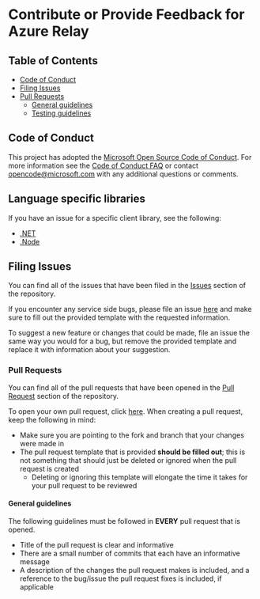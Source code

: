 # Contribute or Provide Feedback for Azure Relay

## Table of Contents

- [Code of Conduct](#code-of-conduct)
- [Filing Issues](#filing-issues)
- [Pull Requests](#pull-requests)
    - [General guidelines](#general-guidelines)
    - [Testing guidelines](#testing-guidelines)

## Code of Conduct

This project has adopted the [Microsoft Open Source Code of Conduct](https://opensource.microsoft.com/codeofconduct/). For more information see the [Code of Conduct FAQ](https://opensource.microsoft.com/codeofconduct/faq/) or contact [opencode@microsoft.com](mailto:opencode@microsoft.com) with any additional questions or comments.

## Language specific libraries

If you have an issue for a specific client library, see the following:
* [.NET](https://github.com/clemensv/azure-relay-bridge-dotnet)
* [.Node](https://github.com/clemensv/azure-relay-bridge-node)

## Filing Issues

You can find all of the issues that have been filed in the [Issues](https://github.com/clemensv/azure-relay-bridge/issues) section of the repository.

If you encounter any service side bugs, please file an issue [here](https://github.com/clemensv/azure-relay-bridge/issues/new) and make sure to fill out the provided template with the requested information.

To suggest a new feature or changes that could be made, file an issue the same way you would for a bug, but remove the provided template and replace it with information about your suggestion.

### Pull Requests

You can find all of the pull requests that have been opened in the [Pull Request](https://github.com/clemensv/azure-relay-bridge/pulls) section of the repository.

To open your own pull request, click [here](https://github.com/clemensv/azure-relay-bridge/compare). When creating a pull request, keep the following in mind:
- Make sure you are pointing to the fork and branch that your changes were made in
- The pull request template that is provided **should be filled out**; this is not something that should just be deleted or ignored when the pull request is created
    - Deleting or ignoring this template will elongate the time it takes for your pull request to be reviewed

#### General guidelines

The following guidelines must be followed in **EVERY** pull request that is opened.

- Title of the pull request is clear and informative
- There are a small number of commits that each have an informative message
- A description of the changes the pull request makes is included, and a reference to the bug/issue the pull request fixes is included, if applicable
